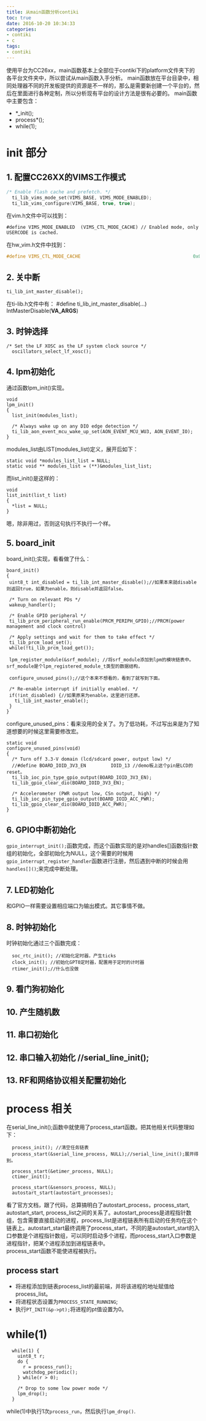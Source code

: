 ```yaml
---
title: 从main函数分析contiki
toc: true
date: 2016-10-20 10:34:33
categories:
- contiki
- c
tags:
- contiki
---
```


使用平台为CC26xx，main函数基本上全部位于contiki下的platform文件夹下的各平台文件夹中，所以尝试从main函数入手分析。
main函数放在平台目录中，相同处理器不同的开发板提供的资源是不一样的，那么是需要新创建一个平台的，然后在里面进行各种定制，所以分析现有平台的设计方法是很有必要的。
main函数中主要包含：
* *_init(); 
* process*(); 
* while(1);
<!--more-->

# init 部分
## 1. 配置CC26XX的VIMS工作模式
``` c
/* Enable flash cache and prefetch. */
  ti_lib_vims_mode_set(VIMS_BASE, VIMS_MODE_ENABLED);
  ti_lib_vims_configure(VIMS_BASE, true, true);
```
在vim.h文件中可以找到：
```
#define VIMS_MODE_ENABLED  (VIMS_CTL_MODE_CACHE) // Enabled mode, only USERCODE is cached.
```
在hw_vim.h文件中找到：
``` c
#define VIMS_CTL_MODE_CACHE                                         0x00000001
```
## 2. 关中断
```
ti_lib_int_master_disable();
```
在ti-lib.h文件中有：
#define ti_lib_int_master_disable(...)        IntMasterDisable(__VA_ARGS__)

## 3. 时钟选择
```
/* Set the LF XOSC as the LF system clock source */
  oscillators_select_lf_xosc();
```
## 4. lpm初始化
通过函数lpm_init()实现。
```
void
lpm_init()
{
  list_init(modules_list);

  /* Always wake up on any DIO edge detection */
  ti_lib_aon_event_mcu_wake_up_set(AON_EVENT_MCU_WU3, AON_EVENT_IO);
}
```
modules_list由LIST(modules_list)定义，展开后如下：
```
static void *modules_list_list = NULL;
static void ** modules_list = (**)&modules_list_list;
```
而list_init()是这样的：
```
void
list_init(list_t list)
{
  *list = NULL;
}
```
嗯，除非用过，否则这句执行不执行一个样。

## 5.  board_init
 board_init();实现，看看做了什么：
 ```
 board_init()
{
  uint8_t int_disabled = ti_lib_int_master_disable();//如果本来就disable则返回true，如果为enable，则disable并返回false。

  /* Turn on relevant PDs */
  wakeup_handler();

  /* Enable GPIO peripheral */
  ti_lib_prcm_peripheral_run_enable(PRCM_PERIPH_GPIO);//PRCM(power management and clock control)

  /* Apply settings and wait for them to take effect */
  ti_lib_prcm_load_set();
  while(!ti_lib_prcm_load_get());

  lpm_register_module(&srf_module); //将srf_module添加到lpm的模块链表中。srf_module是个lpm_registered_module_t类型的数据结构，

  configure_unused_pins();//这个本来不想看的，看到了就写到下面。

  /* Re-enable interrupt if initially enabled. */
  if(!int_disabled) {//如果原来为enable，这里进行还原。
    ti_lib_int_master_enable();
  }
}
 ```
configure_unused_pins：看来没用的全关了。为了低功耗，不过写出来是为了知道想要的时候这里需要修改宏。
```
static void
configure_unused_pins(void)
{
  /* Turn off 3.3-V domain (lcd/sdcard power, output low) */
  //#define BOARD_IOID_3V3_EN         IOID_13 //demo板上这个pin是LCD的reset。
  ti_lib_ioc_pin_type_gpio_output(BOARD_IOID_3V3_EN);
  ti_lib_gpio_clear_dio(BOARD_IOID_3V3_EN);

  /* Accelerometer (PWR output low, CSn output, high) */
  ti_lib_ioc_pin_type_gpio_output(BOARD_IOID_ACC_PWR);
  ti_lib_gpio_clear_dio(BOARD_IOID_ACC_PWR);
}
```

## 6. GPIO中断初始化
`gpio_interrupt_init();`函数完成，而这个函数实现的是对handles[]函数指针数组的初始化，全部初始化为NULL，这个需要的时候用`gpio_interrupt_register_handler`函数进行注册，然后遇到中断的时候会用`handles[]()`;来完成中断处理。

## 7. LED初始化
和GPIO一样需要设置相应端口为输出模式。其它事情不做。

## 8. 时钟初始化
时钟初始化通过三个函数完成：
```
  soc_rtc_init(); //初始化定时器，产生ticks
  clock_init(); //初始化GPT0定时器，配置用于定时的计时器
  rtimer_init();//什么也没做
```

## 9. 看门狗初始化
## 10. 产生随机数
## 11. 串口初始化
## 12. 串口输入初始化 //serial_line_init();
## 13. RF和网络协议相关配置初始化

# process 相关
在serial_line_init();函数中就使用了process_start函数。把其他相关代码整理如下：
```
  process_init(); //清空任务链表
  process_start(&serial_line_process, NULL);//serial_line_init();展开得到。

  process_start(&etimer_process, NULL);
  ctimer_init();

  process_start(&sensors_process, NULL);
  autostart_start(autostart_processes);
```
看了官方文档，跟了代码，总算搞明白了autostart_process，process_start, autostart_start, process_list之间的关系了。autostart_process是进程指针数组，包含需要直接启动的进程，process_list是进程链表所有启动的任务均在这个链表上。autostart_start最终调用了process_start，不同的是autostart_start的入口参数是个进程指针数组，可以同时启动多个进程，而process_start入口参数是进程指针，把某个进程添加到进程链表中。  
process_start函数不能使进程被执行。

## process start
* 将进程添加到链表process_list的最前端，并将该进程的地址赋值给process_list。
* 将进程状态设置为`PROCESS_STATE_RUNNING`;
* 执行`PT_INIT(&p->pt);`将进程的pt值设置为0。

# while(1)
```
  while(1) {
    uint8_t r;
    do {
      r = process_run();
      watchdog_periodic();
    } while(r > 0);

    /* Drop to some low power mode */
    lpm_drop();
  }
```
while(1)中执行1次`process_run`，然后执行`lpm_drop()`.

